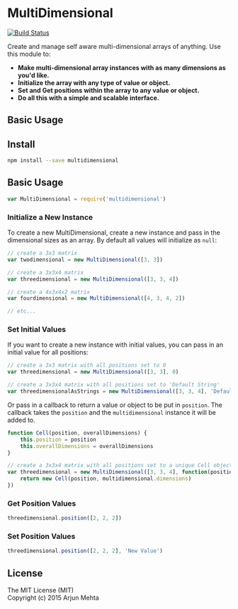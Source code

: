 # MultiDimensional

[![Build Status](https://travis-ci.org/arjunmehta/node-multidimensional.svg)](https://travis-ci.org/arjunmehta/node-multidimensional)

Create and manage self aware multi-dimensional arrays of anything. Use this module to:

- **Make multi-dimensional array instances with as many dimensions as you'd like.**
- **Initialize the array with any type of value or object.**
- **Set and Get positions within the array to any value or object.**
- **Do all this with a simple and scalable interface.**

## Basic Usage

## Install
```bash
npm install --save multidimensional
```

## Basic Usage

```javascript
var MultiDimensional = require('multidimensional')
```

### Initialize a New Instance
To create a new MultiDimensional, create a new instance and pass in the dimensional sizes as an array. By default all values will initialize as `null`:

```javascript
// create a 3x3 matrix
var twodimensional = new MultiDimensional([3, 3])

// create a 3x3x4 matrix
var threedimensional = new MultiDimensional([3, 3, 4])

// create a 4x3x4x2 matrix
var fourdimensional = new MultiDimensional([4, 3, 4, 2])

// etc...
```

### Set Initial Values

If you want to create a new instance with initial values, you can pass in an initial value for all positions:
```javascript
// create a 3x3 matrix with all positions set to 0
var threedimensional = new MultiDimensional([3, 3], 0)

// create a 3x3x4 matrix with all positions set to 'Default String'
var threedimensionalAsStrings = new MultiDimensional([3, 3, 4], 'Default String')
```

Or pass in a callback to return a value or object to be put in `position`. The callback takes the `position` and the `multidimensional` instance it will be added to.
```javascript
function Cell(position, overallDimensions) {
    this.position = position
    this.overallDimensions = overallDimensions
}

// create a 3x3x4 matrix with all positions set to a unique Cell object.
var threedimensional = new MultiDimensional([3, 3, 4], function(position, multidimensional) {
    return new Cell(position, multidimensional.dimensions)
})
```

### Get Position Values
```javascript
threedimensional.position([2, 2, 2])
```

### Set Position Values
```javascript
threedimensional.position([2, 2, 2], 'New Value')
```

## License
The MIT License (MIT)<br/>
Copyright (c) 2015 Arjun Mehta

